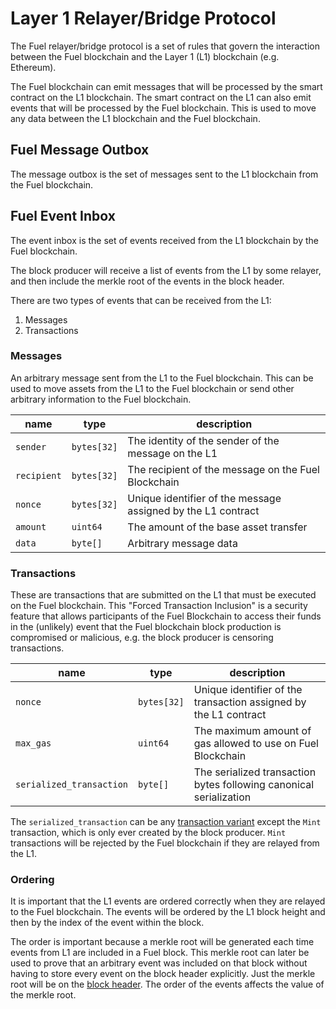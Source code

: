 # Layer 1 Relayer/Bridge Protocol

The Fuel relayer/bridge protocol is a set of rules that govern the interaction between the Fuel blockchain and the
Layer 1 (L1) blockchain (e.g. Ethereum).  

The Fuel blockchain can emit messages that will be processed by the smart contract on the L1 blockchain. The smart
contract on the L1 can also emit events that will be processed by the Fuel blockchain.
This is used to move any data between the L1 blockchain and the Fuel blockchain.

## Fuel Message Outbox

The message outbox is the set of messages sent to the L1 blockchain from the Fuel blockchain.

## Fuel Event Inbox

The event inbox is the set of events received from the L1 blockchain by the Fuel blockchain.

The block producer will receive a list of events from the L1 by some relayer, and then include the
merkle root of the events in the block header.

There are two types of events that can be received from the L1:

1. Messages
2. Transactions

### Messages

An arbitrary message sent from the L1 to the Fuel blockchain. This can be used to move assets from the L1
to the Fuel blockchain or send other arbitrary information to the Fuel blockchain.

| name        | type    | description                                                         |
|-------------|---------|---------------------------------------------------------------------|
| `sender`    | `bytes[32]` | The identity of the sender of the message on the L1                 |
| `recipient` | `bytes[32]` | The recipient of the message on the Fuel Blockchain                 |
| `nonce`     | `bytes[32]` | Unique identifier of the message assigned by the L1 contract                                 |
| `amount`    | `uint64`  | The amount of the base asset transfer                              |
| `data`      | `byte[]`  | Arbitrary message data                                              |

### Transactions

These are transactions that are submitted on the L1 that must be executed on the Fuel blockchain.
This "Forced Transaction Inclusion" is a security feature that allows participants of the Fuel Blockchain to access
their funds in the (unlikely) event that the Fuel blockchain block production is compromised or malicious, e.g. the
block producer is censoring transactions.

| name                     | type      | description                                                                                                                               |
|--------------------------|-----------|-------------------------------------------------------------------------------------------------------------------------------------------|
| `nonce`                  | `bytes[32]` | Unique identifier of the transaction assigned by the L1                                                                          contract |
| `max_gas`                | `uint64`   | The maximum amount of gas allowed to use on  Fuel Blockchain                                                                              |
| `serialized_transaction` | `byte[]`   | The serialized transaction bytes following canonical serialization                                                                        |

The `serialized_transaction` can be any [transaction variant](../tx-format/transaction.md) except the `Mint` transaction, which
is only ever created by the block producer. `Mint` transactions will be rejected by the Fuel blockchain if they are relayed
from the L1.

### Ordering

It is important that the L1 events are ordered correctly when they are relayed to the Fuel blockchain. The events will
be ordered by the L1 block height and then by the index of the event within the block.

The order is important because a merkle root will be generated each time events from L1 are included in a Fuel block.
This merkle root can later be used to prove that an arbitrary event was included on that block without having to store
every event on the block header explicitly. Just the merkle root will be on the [block header](./block-header.md).
The order of the events affects the value of the merkle root.

